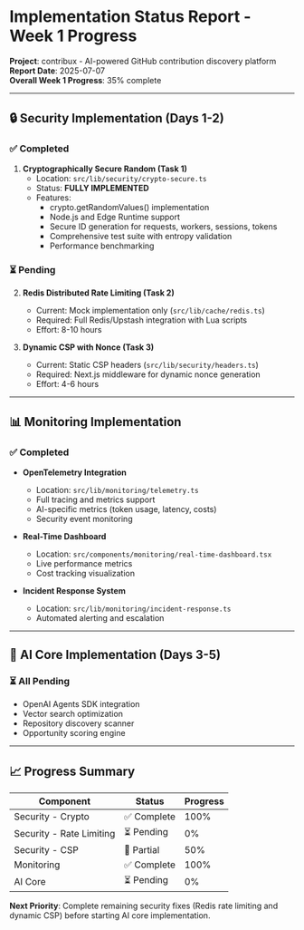 # Implementation Status Report - Week 1 Progress

**Project**: contribux - AI-powered GitHub contribution discovery platform  
**Report Date**: 2025-07-07  
**Overall Week 1 Progress**: 35% complete

---

## 🔒 Security Implementation (Days 1-2)

### ✅ Completed
1. **Cryptographically Secure Random (Task 1)**
   - Location: `src/lib/security/crypto-secure.ts`
   - Status: **FULLY IMPLEMENTED**
   - Features:
     - crypto.getRandomValues() implementation
     - Node.js and Edge Runtime support
     - Secure ID generation for requests, workers, sessions, tokens
     - Comprehensive test suite with entropy validation
     - Performance benchmarking

### ⏳ Pending
2. **Redis Distributed Rate Limiting (Task 2)**
   - Current: Mock implementation only (`src/lib/cache/redis.ts`)
   - Required: Full Redis/Upstash integration with Lua scripts
   - Effort: 8-10 hours

3. **Dynamic CSP with Nonce (Task 3)**
   - Current: Static CSP headers (`src/lib/security/headers.ts`)
   - Required: Next.js middleware for dynamic nonce generation
   - Effort: 4-6 hours

---

## 📊 Monitoring Implementation

### ✅ Completed
- **OpenTelemetry Integration**
  - Location: `src/lib/monitoring/telemetry.ts`
  - Full tracing and metrics support
  - AI-specific metrics (token usage, latency, costs)
  - Security event monitoring

- **Real-Time Dashboard**
  - Location: `src/components/monitoring/real-time-dashboard.tsx`
  - Live performance metrics
  - Cost tracking visualization

- **Incident Response System**
  - Location: `src/lib/monitoring/incident-response.ts`
  - Automated alerting and escalation

---

## 🤖 AI Core Implementation (Days 3-5)

### ⏳ All Pending
- OpenAI Agents SDK integration
- Vector search optimization
- Repository discovery scanner
- Opportunity scoring engine

---

## 📈 Progress Summary

| Component | Status | Progress |
|-----------|--------|----------|
| Security - Crypto | ✅ Complete | 100% |
| Security - Rate Limiting | ⏳ Pending | 0% |
| Security - CSP | 🔶 Partial | 50% |
| Monitoring | ✅ Complete | 100% |
| AI Core | ⏳ Pending | 0% |

**Next Priority**: Complete remaining security fixes (Redis rate limiting and dynamic CSP) before starting AI core implementation.